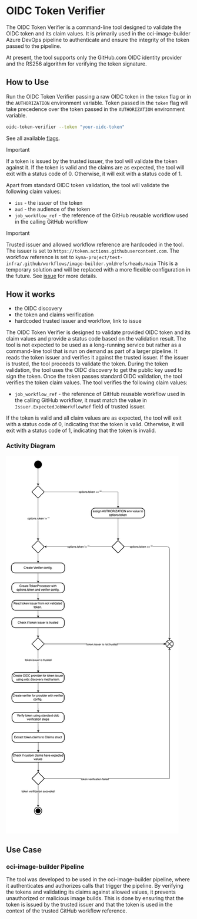 # OIDC Token Verifier

The OIDC Token Verifier is a command-line tool designed to validate the OIDC token and its claim values. It is primarily used in the
oci-image-builder Azure DevOps pipeline to authenticate and ensure the integrity of the token passed to the pipeline.

At present, the tool supports only the GitHub.com OIDC identity provider and the RS256 algorithm for verifying the token signature.

## How to Use

Run the OIDC Token Verifier passing a raw OIDC token in the `token` flag or in the `AUTHORIZATION` environment variable.
Token passed in the `token` flag will take precedence over the token passed in the `AUTHORIZATION` environment variable.

```bash
oidc-token-verifier --token "your-oidc-token"
```

See all available [flags](https://github.com/kyma-project/test-infra/blob/main/cmd/oidc-token-verifier/main.go#L45-L55).

> [!IMPORTANT]
> If a token is issued by the trusted issuer, the tool will validate the token against it.
> If the token is valid and the claims are as expected, the tool will exit with a status code of 0.
> Otherwise, it will exit with a status code of 1.

Apart from standard OIDC token validation, the tool will validate the following claim values:

- `iss` - the issuer of the token
- `aud` - the audience of the token
- `job_workflow_ref` - the reference of the GitHub reusable workflow used in the calling GitHub workflow

> [!IMPORTANT]
> Trusted issuer and allowed workflow reference are hardcoded in the tool.
> The issuer is set to `https://token.actions.githubusercontent.com`.
> The workflow reference is set to `kyma-project/test-infra/.github/workflows/image-builder.yml@refs/heads/main`
> This is a temporary solution and will be replaced with a more flexible configuration in the future.
> See [issue](https://github.com/kyma-project/test-infra/issues/11000) for more details.

## How it works

- the OIDC discovery
- the token and claims verification
- hardcoded trusted issuer and workflow, link to issue

The OIDC Token Verifier is designed to validate provided OIDC token and its claim values and provide a status code based on the validation
result.
The tool is not expected to be used as a long-running service but rather as a command-line tool that is run on demand as part of a larger
pipeline.
It reads the token issuer and verifies it against the trusted issuer. If the issuer is trusted, the tool proceeds to validate the token.
During the token validation, the tool uses the OIDC discovery to get the public key used to sign the token.
Once the token passes standard OIDC validation, the tool verifies the token claim values.
The tool verifies the following claim values:

- `job_workflow_ref` - the reference of GitHub reusable workflow used in the calling GitHub workflow,
  it must match the value in `Issuer.ExpectedJobWorkflowRef` field of trusted issuer.

If the token is valid and all claim values are as expected, the tool will exit with a status code of 0, indicating that the token is valid.
Otherwise, it will exit with a status code of 1, indicating that the token is invalid.

### Activity Diagram

![oidc-token-verifier-activity-diagram](oidc-token-verifier-activity-diagram.png)

## Use Case

### oci-image-builder Pipeline

The tool was developed to be used in the oci-image-builder pipeline, where it authenticates and authorizes calls that trigger the pipeline.
By verifying the tokens and validating its claims against allowed values, it prevents unauthorized or malicious image builds.
This is done by ensuring that the token is issued by the trusted issuer and that the token is used in the context of the trusted GitHub
workflow reference.